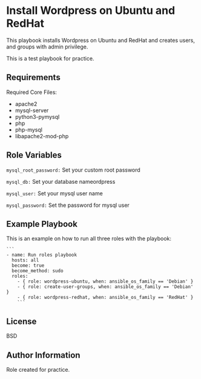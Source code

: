 Install Wordpress on Ubuntu and RedHat
=========

This playbook installs Wordpress on Ubuntu and RedHat and creates users, and groups with admin privilege.

This is a test playbook for practice.

Requirements
------------

Required Core Files:
  - apache2
  - mysql-server 
  - python3-pymysql
  - php
  - php-mysql
  - libapache2-mod-php 

Role Variables
--------------

`mysql_root_password:` Set your custom root password

`mysql_db:` Set your database nameordpress

`mysql_user:` Set your mysql user name

`mysql_password:` Set the password for mysql user


Example Playbook
----------------

This is an example on how to run all three roles with the playbook:

    ```
    - name: Run roles playbook
      hosts: all
      become: true
      become_method: sudo
      roles:
        - { role: wordpress-ubuntu, when: ansible_os_family == 'Debian' }
        - { role: create-user-groups, when: ansible_os_family == 'Debian' }
        - { role: wordpress-redhat, when: ansible_os_family == 'RedHat' }
        ```

License
-------

BSD

Author Information
------------------

Role created for practice.
